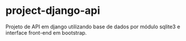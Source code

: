 # project-django-api
Projeto de API em django utilizando base de dados por módulo sqlite3 e interface front-end em bootstrap.
